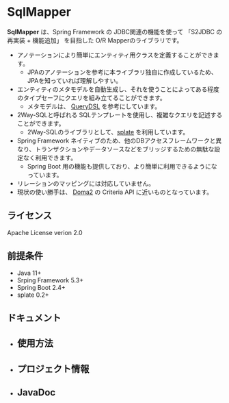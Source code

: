 # SqlMapper

**SqlMapper** は、Spring Framework の JDBC関連の機能を使って 「S2JDBC の再実装 + 機能追加」 を目指した O/R Mapperのライブラリです。

- アノテーションにより簡単にエンティティ用クラスを定義することができます。
  - JPAのアノテーションを参考に本ライブラリ独自に作成しているため、JPAを知っていれば理解しやすい。
- エンティティのメタモデルを自動生成し、それを使うことによってある程度のタイプセーフにクエリを組み立てることができます。
  - メタモデルは、 [QueryDSL](http://www.querydsl.com/) を参考にしています。
- 2Way-SQLと呼ばれる SQLテンプレートを使用し、複雑なクエリを記述することができます。
  - 2Way-SQLのライブラリとして、[splate](https://mygreen.github.io/splate/) を利用しています。
- Spring Framework ネイティブのため、他のDBアクセスフレームワークと異なり、トランザクションやデータソースなどをブリッジするための無駄な設定なく利用できます。
  - Spring Boot 用の機能も提供しており、より簡単に利用できるようになっています。
- リレーションのマッピングには対応していません。
- 現状の使い勝手は、 [Doma2](https://doma.readthedocs.io/en/latest/) の Criteria API に近いものとなっています。

## ライセンス
Apache License verion 2.0

## 前提条件

- Java 11+
- Srping Framework 5.3+
- Spring Boot 2.4+
- splate 0.2+

## ドキュメント

- 使用方法
  - 
- プロジェクト情報
  - 
- JavaDoc
  - 


